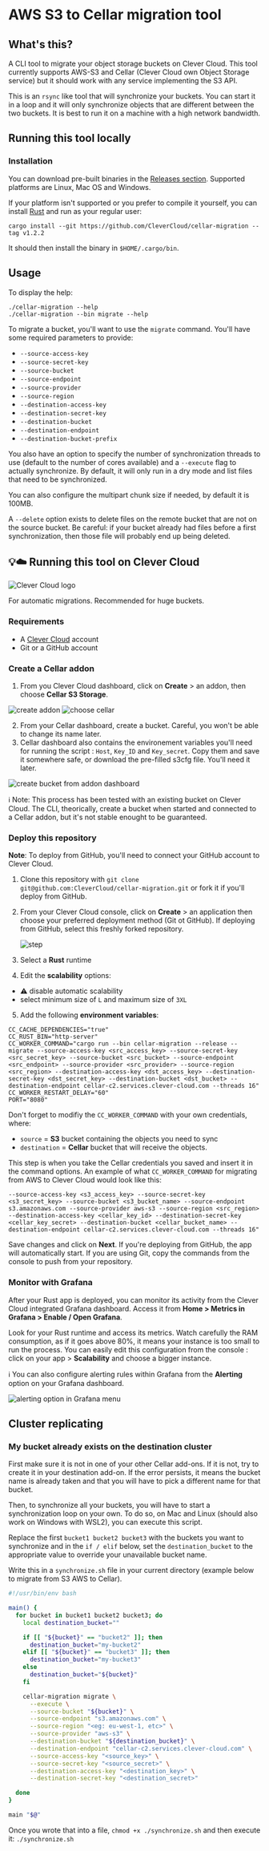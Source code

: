 # AWS S3 to Cellar migration tool

## What's this?

A CLI tool to migrate your object storage buckets on Clever Cloud. This tool currently supports AWS-S3 and Cellar (Clever Cloud own Object Storage service) but it should
work with any service implementing the S3 API.

This is an `rsync` like tool that will synchronize your buckets. You can start it in a loop and it will only synchronize objects that are different between the two buckets.
It is best to run it on a machine with a high network bandwidth.

## Running this tool locally

### Installation

You can download pre-built binaries in the [Releases section](https://github.com/CleverCloud/cellar-migration/releases). Supported platforms are Linux, Mac OS and Windows.

If your platform isn't supported or you prefer to compile it yourself, you can install [Rust](https://www.rust-lang.org/) and run as your regular user:

```
cargo install --git https://github.com/CleverCloud/cellar-migration --tag v1.2.2
```

It should then install the binary in `$HOME/.cargo/bin`.

## Usage

To display the help:

```
./cellar-migration --help
./cellar-migration --bin migrate --help
```

To migrate a bucket, you'll want to use the `migrate` command. You'll have some required parameters to provide:
- `--source-access-key`
- `--source-secret-key`
- `--source-bucket`
- `--source-endpoint`
- `--source-provider`
- `--source-region`
- `--destination-access-key`
- `--destination-secret-key`
- `--destination-bucket`
- `--destination-endpoint`
- `--destination-bucket-prefix`

You also have an option to specify the number of synchronization threads to use (default to the number of cores available) and a `--execute` flag to actually synchronize. By default,
it will only run in a dry mode and list files that need to be synchronized.

You can also configure the multipart chunk size if needed, by default it is 100MB.

A `--delete` option exists to delete files on the remote bucket that are not on the source bucket. Be careful: if your bucket already had files before a first synchronization, then
those file will probably end up being deleted.

## 💡☁️ Running this tool on Clever Cloud

![Clever Cloud logo](/assets/logo.png)

For automatic migrations. Recommended for huge buckets.

### Requirements

- A [Clever Cloud](https://www.clever-cloud.com/fr/) account
- Git or a GitHub account

### Create a Cellar addon

1. From you Clever Cloud dashboard, click on **Create** > an addon, then choose **Cellar S3 Storage**.

![create addon](/assets/create-addon.png)
![choose cellar](/assets/cellar.png)

2. From your Cellar dashboard, create a bucket. Careful, you won't be able to change its name later.
3. Cellar dashboard also contains the environement variables you'll need for running the script : `Host`, `Key_ID` and `Key_secret`. Copy them and save it somewhere safe, or download the pre-filled s3cfg file. You'll need it later.

 ![create bucket from addon dashboard](/assets/bucket.png)

ℹ️ Note: This process has been tested with an existing bucket on Clever Cloud. The CLI, theorically, create a bucket when started and connected to a Cellar addon, but it's not stable enought to be guaranteed.

### Deploy this repository

**Note**: To deploy from GitHub, you'll need to connect your GitHub account to Clever Cloud.

1. Clone this repository with `git clone git@github.com:CleverCloud/cellar-migration.git` or fork it if you'll deploy from GitHub.
2. From your Clever Cloud console, click on **Create** > an application then choose your preferred deployment method (Git ot GitHub). If deploying from GitHub, select this freshly forked repository.

    ![step](/assets/deploy.png)

3. Select a **Rust** runtime
4. Edit the **scalability** options:

  - ⚠️ disable automatic scalability
  - select minimum size of `L` and maximum size of `3XL`

5. Add the following **environment variables**:

```
CC_CACHE_DEPENDENCIES="true"
CC_RUST_BIN="http-server"
CC_WORKER_COMMAND="cargo run --bin cellar-migration --release -- migrate --source-access-key <src_access_key> --source-secret-key <src_secret_key> --source-bucket <src_bucket> --source-endpoint <src_endpoint> --source-provider <src_provider> --source-region <src_region> --destination-access-key <dst_access_key> --destination-secret-key <dst_secret_key> --destination-bucket <dst_bucket> --destination-endpoint cellar-c2.services.clever-cloud.com --threads 16"
CC_WORKER_RESTART_DELAY="60"
PORT="8080"
```

Don't forget to modifiy the `CC_WORKER_COMMAND` with your own credentials, where:

- `source` = **S3** bucket containing the objects you need to sync
- `destination` = **Cellar** bucket that will receive the objects.

This step is when you take the Cellar credentials you saved and insert it in the command options. An example of what `CC_WORKER_COMMAND`  for migrating from AWS to Clever Cloud would look like this:

```shell
--source-access-key <s3_access_key> --source-secret-key <s3_secret_key> --source-bucket <s3_bucket_name> --source-endpoint s3.amazonaws.com --source-provider aws-s3 --source-region <src_region> --destination-access-key <cellar_key_id> --destination-secret-key <cellar_key_secret> --destination-bucket <cellar_bucket_name> --destination-endpoint cellar-c2.services.clever-cloud.com --threads 16"
```

Save changes and click on **Next**. If you're deploying from GitHub, the app will automatically start. If you are using Git, copy the commands from the console to push from your repository.

### Monitor with Grafana

After your Rust app is deployed, you can monitor its activity from the Clever Cloud integrated Grafana dashboard. Access it from **Home > Metrics in Grafana > Enable / Open Grafana**.

Look for your Rust runtime and access its metrics. Watch carefully the RAM consumption, as if it goes above 80%, it means your instance is too small to run the process. You can easily edit this configuration from the console : click on your app > **Scalability** and choose a bigger instance.

ℹ️ You can also configure alerting rules within Grafana from the **Alerting** option on your Grafana dashboard.

![alerting option in Grafana menu](/assets/alerting.png)

## Cluster replicating

### My bucket already exists on the destination cluster

First make sure it is not in one of your other Cellar add-ons. If it is not, try to create it in your destination add-on. If the error persists, it means
the bucket name is already taken and that you will have to pick a different name for that bucket.

Then, to synchronize all your buckets, you will have to start a synchronization loop on your own. To do so, on Mac and Linux (should also work on Windows with WSL2), you can execute this script.

Replace the first `bucket1 bucket2 bucket3` with the buckets you want to synchronize and in the `if / elif` below, set the `destination_bucket` to the appropriate value
to override your unavailable bucket name.

Write this in a `synchronize.sh` file in your current directory (example below to migrate from S3 AWS to Cellar).

```bash
#!/usr/bin/env bash

main() {
  for bucket in bucket1 bucket2 bucket3; do
    local destination_bucket=""

    if [[ "${bucket}" == "bucket2" ]]; then
      destination_bucket="my-bucket2"
    elif [[ "${bucket}" == "bucket3" ]]; then
      destination_bucket="my-bucket3"
    else
      destination_bucket="${bucket}"
    fi

    cellar-migration migrate \
      --execute \
      --source-bucket "${bucket}" \
      --source-endpoint "s3.amazonaws.com" \
      --source-region "<eg: eu-west-1, etc>" \
      --source-provider "aws-s3" \
      --destination-bucket "${destination_bucket}" \
      --destination-endpoint "cellar-c2.services.clever-cloud.com" \
      --source-access-key "<source_key>" \
      --source-secret-key "<source_secret>" \
      --destination-access-key "<destination_key>" \
      --destination-secret-key "<destination_secret>"

  done
}

main "$@"
```

Once you wrote that into a file, `chmod +x ./synchronize.sh` and then execute it: `./synchronize.sh`
